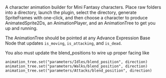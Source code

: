 A character animation builder for Mini Fantasy characters.
Place raw folders into a directory, launch the plugin, select the directory, generate SpriteFrames with one-click, and then choose a character to produce AnimatedSprite2Ds, an AnimationPlayer, and an AnimationTree to get you up and running.

The AnimationTree should be pointed at any Advance Expression Base Node that updates `is_moving`, `is_attacking`, and `is_dead`.

You also must update the blend_positions to wire up proper facing like
```
animation_tree.set("parameters/Idles/blend_position", direction)
animation_tree.set("parameters/Walks/blend_position", direction)
animation_tree.set("parameters/Attacks/blend_position", direction)
```
